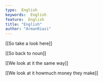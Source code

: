```yaml
---
type:  English
keywords:  English
feature:  English
title: "English"
author: "ArmanRiazi"
---
```



[[So take a look here]]

[[So back to noun]]

[[We look at it the same way]]

[[We look at it howmuch money they make]]